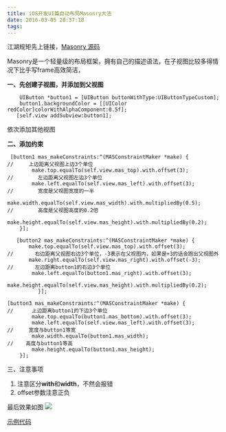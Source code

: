 ```yaml
---
title: iOS开发UI篇自动布局Masonry大法
date: 2016-03-05 20:37:18
tags:
---
```

江湖规矩先上链接，[Masonry 源码](https://github.com/Masonry/Masonry)

Masonry是一个轻量级的布局框架，拥有自己的描述语法，在子视图比较多得情况下比手写frame高效简洁，



**一、先创建子视图，并添加到父视图**

```objc
    UIButton *button1 = [UIButton buttonWithType:UIButtonTypeCustom];
    button1.backgroundColor = [[UIColor redColor]colorWithAlphaComponent:0.5f];
   [self.view addSubview:button1];
   ```


    
依次添加其他视图
    
**二、添加约束**

```objc
 [button1 mas_makeConstraints:^(MASConstraintMaker *make) {
//     上边距离父视图上边3个单位
        make.top.equalTo(self.view.mas_top).with.offset(3);
//        左边距离父视图左边3个单位
        make.left.equalTo(self.view.mas_left).with.offset(3);
//        宽度是父视图宽度的一半
        make.width.equalTo(self.view.mas_width).with.multipliedBy(0.5);
//        高度是父视图高度的0.2倍
        make.height.equalTo(self.view.mas_height).with.multipliedBy(0.2);
    }];

   [button2 mas_makeConstraints:^(MASConstraintMaker *make) {
       make.top.equalTo(self.view.mas_top).with.offset(3);       
//       右边距离父视图右边3个单位，-3表示在父视图内，如果是+3的话会跑出父视图外
       make.right.equalTo(self.view.mas_right).with.offset(-3);
//       左边距离button1的右边3个单位
        make.left.equalTo(button1.mas_right).with.offset(3);
       make.height.equalTo(self.view.mas_height).with.multipliedBy(0.2);
          }];

[button3 mas_makeConstraints:^(MASConstraintMaker *make) {
//      上边距离button1的下边3个单位
        make.top.equalTo(button1.mas_bottom).with.offset(3);
        make.left.equalTo(self.view.mas_left).with.offset(3);
//     宽度与button1等宽
        make.width.equalTo(button1.mas_width);
//    高度与button1等高
        make.height.equalTo(button1.mas_height);
    }];
```

三、注意事项

1.  注意区分**with**和**width**，不然会报错
2.  offset参数注意正负

最后效果如图
![](http://ww3.sinaimg.cn/large/62e72542gw1f28dwl6mxzj20h90uomxl.jpg)

[示例代码](http://git.oschina.net/Chu_Lou/Example)